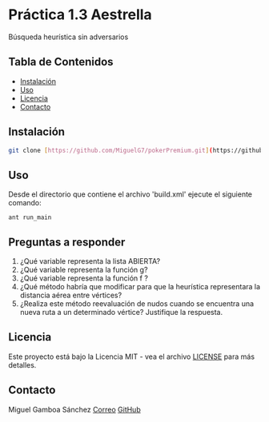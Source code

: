 # Práctica 1.3 Aestrella
Búsqueda heurística sin adversarios

## Tabla de Contenidos

- [Instalación](#instalación)
- [Uso](#uso)
- [Licencia](#licencia)
- [Contacto](#contacto)

## Instalación

```bash
git clone [https://github.com/MiguelG7/pokerPremium.git](https://github.com/MiguelG7/Practica-1.3-Aestrella.git)
```

## Uso
Desde el directorio que contiene el archivo 'build.xml' ejecute el siguiente comando:
```
ant run_main
```

## Preguntas a responder

1. ¿Qué variable representa la lista ABIERTA?
2. ¿Qué variable representa la función g?
3. ¿Qué variable representa la función f ?
4. ¿Qué método habría que modificar para que la heurística representara
la distancia aérea entre vértices?
5. ¿Realiza este método reevaluación de nudos cuando se encuentra una
nueva ruta a un determinado vértice? Justifique la respuesta.

## Licencia
Este proyecto está bajo la Licencia MIT - vea el archivo [LICENSE](LICENSE) para más detalles.

## Contacto
Miguel Gamboa Sánchez
[Correo](mailto:miguel.gamboasanchez@usp.ceu.es)
[GitHub](https://github.com/MiguelG7)
